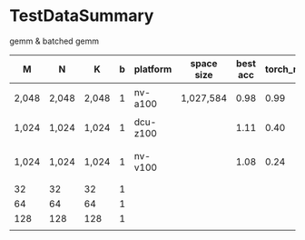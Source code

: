 # TestDataSummary

gemm & batched gemm

| M     | N     | K     | b | platform | space size | best acc | torch_ms | ours_ms | config                                                                    |
| ----- | ----- | ----- | - | -------- | ---------- | -------- | -------- | ------- | ------------------------------------------------------------------------- |
| 2,048 | 2,048 | 2,048 | 1 | nv-a100  | 1,027,584  | 0.98     | 0.99     | 1.01    | doc/测试结果&数据/gemm2048b1_nv_a100_250313.json                          |
| 1,024 | 1,024 | 1,024 | 1 | dcu-z100 |            | 1.11     | 0.40     | 0.36    | doc/测试结果&数据/20250228/DCU-z100/perfRecordlog_check_card7-2.json      |
| 1,024 | 1,024 | 1,024 | 1 | nv-v100  |            | 1.08     | 0.24     | 0.22    | doc/测试结果&数据/20250228/NV-v100/perf_20250228_noLSU_check_card0-1.json |
| 32    | 32    | 32    | 1 |          |            |          |          |         |                                                                           |
| 64    | 64    | 64    | 1 |          |            |          |          |         |                                                                           |
| 128   | 128   | 128   | 1 |          |            |          |          |         |                                                                           |
|       |       |       |   |          |            |          |          |         |                                                                           |
